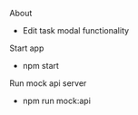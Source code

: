 About
- Edit task modal functionality

Start app
- npm start

Run mock api server
- npm run mock:api